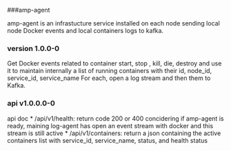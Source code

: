 ###amp-agent

amp-agent is an infrastucture service installed on each node sending local node Docker events and local containers logs to kafka.

### version 1.0.0-0

Get Docker events related to container start, stop , kill, die, destroy and use it to maintain internally a list of running containers with their id, node_id, service_id, service_name
For each, open a log stream and then them to Kafka.

### api v1.0.0.0-0

api doc
    * /api/v1/health: return code 200 or 400 concidering if amp-agent is ready, maining log-agent has open an event stream with docker and this stream is still active
    * /api/v1/containers: return a json containing the active containers list with service_id, service_name, status, and health status
